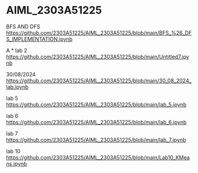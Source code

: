 # AIML_2303A51225
BFS AND DFS https://github.com/2303A51225/AIML_2303A51225/blob/main/BFS_%26_DFS_IMPLEMENTATION.ipynb

A * lab  2 https://github.com/2303A51225/AIML_2303A51225/blob/main/Untitled7.ipynb

30/08/2024 https://github.com/2303A51225/AIML_2303A51225/blob/main/30_08_2024_lab.ipynb

lab 5  https://github.com/2303A51225/AIML_2303A51225/blob/main/lab_5.ipynb

lab 6 https://github.com/2303A51225/AIML_2303A51225/blob/main/lab_6.ipynb

lab 7 https://github.com/2303A51225/AIML_2303A51225/blob/main/lab_7.ipynb

lab 10 https://github.com/2303A51225/AIML_2303A51225/blob/main/Lab10_KMeans.ipynb


